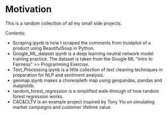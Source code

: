 # Motivation
This is a random collection of all my small side projects. 

Contents:

- Scraping.ipynb is how I scraped the comments from trustpilot of a product using BeautifulSoup in Python.
- Google_ML_dataset.ipynb is a deep learning neutral network model training practice. The dataset is taken from the Google ML "Intro to Fairness" >> Programming Exercise.
- Text_Processing.ipynb is a little collection of text cleaning techniques in preparation for NLP and sentiment analysis.
- geomap.ipynb makes a choreopleth map using geopandas, pandas and matplotlib.
- random_forest_regression is a simplified walk-through of how random forest regression works.
- CAC&CLTV is an example project inspired by Tony Yiu on simulating market campaigns and customer lifetime value.

